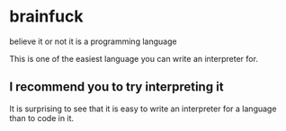 brainfuck
==========

believe it or not it is a programming language


This is one of the easiest language you can write an interpreter for.

I recommend you to try interpreting it
----------------------------
It is surprising to see that it is easy to write an interpreter for a language than to code in it.
